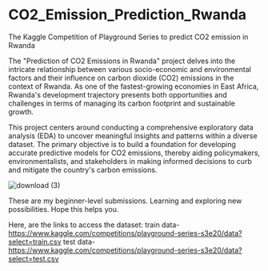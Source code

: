 # CO2_Emission_Prediction_Rwanda
The Kaggle Competition of Playground Series to predict CO2 emission in Rwanda

The "Prediction of CO2 Emissions in Rwanda" project delves into the intricate relationship between various socio-economic and environmental factors and their influence on carbon dioxide (CO2) emissions in the context of Rwanda. As one of the fastest-growing economies in East Africa, Rwanda's development trajectory presents both opportunities and challenges in terms of managing its carbon footprint and sustainable growth.

This project centers around conducting a comprehensive exploratory data analysis (EDA) to uncover meaningful insights and patterns within a diverse dataset. The primary objective is to build a foundation for developing accurate predictive models for CO2 emissions, thereby aiding policymakers, environmentalists, and stakeholders in making informed decisions to curb and mitigate the country's carbon emissions.

![download (3)](https://github.com/user-attachments/assets/a7107f0c-dd53-4cd9-ae77-35875064318a)


These are my beginner-level submissions. Learning and exploring new possibilities. Hope this helps you.

Here, are the links to access the dataset:
train data- https://www.kaggle.com/competitions/playground-series-s3e20/data?select=train.csv
test data- https://www.kaggle.com/competitions/playground-series-s3e20/data?select=test.csv


